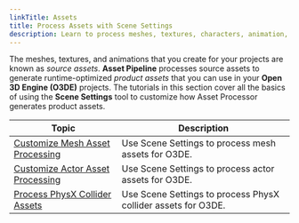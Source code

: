```yaml
---
linkTitle: Assets
title: Process Assets with Scene Settings
description: Learn to process meshes, textures, characters, animation, and PhysX assets for Open 3D Engine (O3DE).
---
```


The meshes, textures, and animations that you create for your projects are known as *source assets*. **Asset Pipeline** processes source assets to generate runtime-optimized *product assets* that you can use in your **Open 3D Engine (O3DE)** projects. The tutorials in this section cover all the basics of using the **Scene Settings** tool to customize how Asset Processor generates product assets.

| Topic | Description |
| - | - |
| [Customize Mesh Asset Processing](mesh-assets) | Use Scene Settings to process mesh assets for O3DE. |
| [Customize Actor Asset Processing](actor-assets) | Use Scene Settings to process actor assets for O3DE. |
| [Process PhysX Collider Assets](physx-colliders) | Use Scene Settings to process PhysX collider assets for O3DE. |
